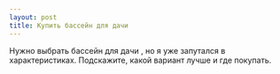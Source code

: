 ```yaml
---
layout: post 
title: Купить бассейн для дачи 
--- 
```

Нужно выбрать бассейн для дачи , но я уже запутался в характеристиках. Подскажите, какой вариант лучше и где покупать.